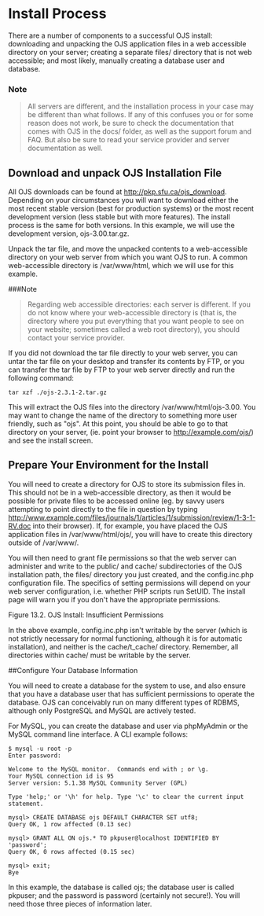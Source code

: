 # Install Process

There are a number of components to a successful OJS install: downloading and unpacking the OJS application files in a web accessible directory on your server; creating a separate files/ directory that is not web accessible; and most likely, manually creating a database user and database.

### Note
> All servers are different, and the installation process in your case may be different than what follows. If any of this confuses you or for some reason does not work, be sure to check the documentation that comes with OJS in the docs/ folder, as well as the support forum and FAQ. But also be sure to read your service provider and server documentation as well.



## Download and unpack OJS Installation File

All OJS downloads can be found at http://pkp.sfu.ca/ojs_download. Depending on your circumstances you will want to download either the most recent stable version (best for production systems) or the most recent development version (less stable but with more features). The install process is the same for both versions. In this example, we will use the development version, ojs-3.00.tar.gz.

Unpack the tar file, and move the unpacked contents to a web-accessible directory on your web server from which you want OJS to run. A common web-accessible directory is /var/www/html, which we will use for this example.

###Note
> Regarding web accessible directories: each server is different. If you do not know where your web-accessible directory is (that is, the directory where you put everything that you want people to see on your website; sometimes called a web root directory), you should contact your service provider.

If you did not download the tar file directly to your web server, you can untar the tar file on your desktop and transfer its contents by FTP, or you can transfer the tar file by FTP to your web server directly and run the following command:
```
tar xzf ./ojs-2.3.1-2.tar.gz
```

This will extract the OJS files into the directory /var/www/html/ojs-3.00. You may want to change the name of the directory to something more user friendly, such as "ojs". At this point, you should be able to go to that directory on your server, (ie. point your browser to http://example.com/ojs/) and see the install screen.


## Prepare Your Environment for the Install

You will need to create a directory for OJS to store its submission files in. This should not be in a web-accessible directory, as then it would be possible for private files to be accessed online (eg. by savvy users attempting to point directly to the file in question by typing http://www.example.com/files/journals/1/articles/1/submission/review/1-3-1-RV.doc into their browser). If, for example, you have placed the OJS application files in /var/www/html/ojs/, you will have to create this directory outside of /var/www/.

You will then need to grant file permissions so that the web server can administer and write to the public/ and cache/ subdirectories of the OJS installation path, the files/ directory you just created, and the config.inc.php configuration file. The specifics of setting permissions will depend on your web server configuration, i.e. whether PHP scripts run SetUID. The install page will warn you if you don't have the appropriate permissions.

Figure 13.2. OJS Install: Insufficient Permissions



In the above example, config.inc.php isn't writable by the server (which is not strictly necessary for normal functioning, although it is for automatic installation), and neither is the cache/t_cache/ directory. Remember, all directories within cache/ must be writable by the server.

##Configure Your Database Information

You will need to create a database for the system to use, and also ensure that you have a database user that has sufficient permissions to operate the database. OJS can conceivably run on many different types of RDBMS, although only PostgreSQL and MySQL are actively tested.

For MySQL, you can create the database and user via phpMyAdmin or the MySQL command line interface. A CLI example follows:
```
$ mysql -u root -p
Enter password: 

Welcome to the MySQL monitor.  Commands end with ; or \g.
Your MySQL connection id is 95
Server version: 5.1.38 MySQL Community Server (GPL)

Type 'help;' or '\h' for help. Type '\c' to clear the current input statement.

mysql> CREATE DATABASE ojs DEFAULT CHARACTER SET utf8;
Query OK, 1 row affected (0.13 sec)

mysql> GRANT ALL ON ojs.* TO pkpuser@localhost IDENTIFIED BY 'password';
Query OK, 0 rows affected (0.15 sec)

mysql> exit;
Bye
```
In this example, the database is called ojs; the database user is called pkpuser; and the password is password (certainly not secure!). You will need those three pieces of information later.